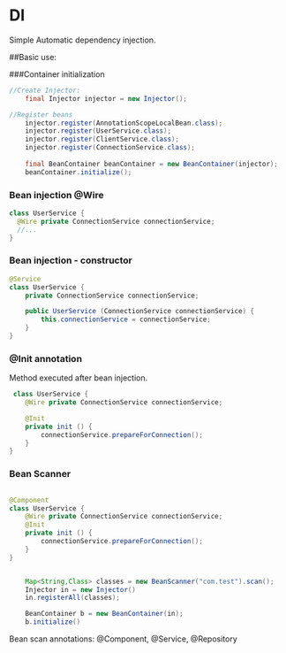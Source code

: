 # DI
Simple Automatic dependency injection.

##Basic use:

###Container initialization
```java
//Create Injector:
	final Injector injector = new Injector();

//Register beans
	injector.register(AnnotationScopeLocalBean.class);
	injector.register(UserService.class);
	injector.register(ClientService.class);
	injector.register(ConnectionService.class);
		
	final BeanContainer beanContainer = new BeanContainer(injector);
	beanContainer.initialize();

```
### Bean injection @Wire

``` java
class UserService {
  @Wire private ConnectionService connectionService;
  //...
}
```
### Bean injection - constructor

``` java
@Service
class UserService {
    private ConnectionService connectionService;

    public UserService (ConnectionService connectionService) {
        this.connectionService = connectionService;
    }
}
```



### @Init annotation
Method executed after bean injection. 
```java
 class UserService {
 	@Wire private ConnectionService connectionService;

  	@Init
  	private init () {
      	connectionService.prepareForConnection();
  	}
}
```

### Bean Scanner
```java

@Component
class UserService {
 	@Wire private ConnectionService connectionService;
  	@Init
  	private init () {
      	connectionService.prepareForConnection();
  	}
}


    Map<String,Class> classes = new BeanScanner("com.test").scan();
    Injector in = new Injector()
    in.registerAll(classes);

    BeanContainer b = new BeanContainer(in);
    b.initialize()


```


Bean scan annotations: @Component, @Service, @Repository


